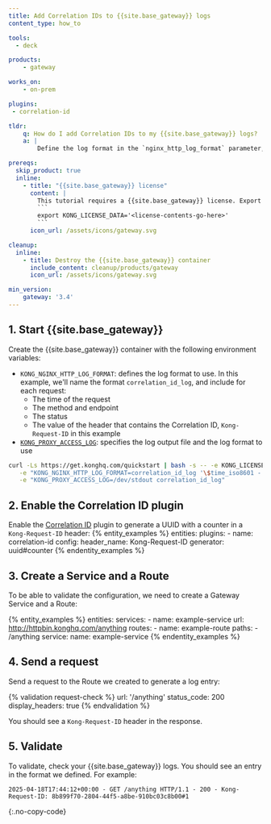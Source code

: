 ```yaml
---
title: Add Correlation IDs to {{site.base_gateway}} logs
content_type: how_to

tools:
  - deck

products:
    - gateway

works_on:
    - on-prem

plugins:
 - correlation-id

tldr:
    q: How do I add Correlation IDs to my {{site.base_gateway}} logs?
    a: |
        Define the log format in the `nginx_http_log_format` parameter, and use `$http_<header_name>` to reference the header defined in the [Correlation ID plugin](/plugins/correlation-id/) (`$http_Kong_Request_ID` for the default header name). Reference the name of the format to use in the [`proxy_access_log`](/gateway/configuration/#proxy-access-log) parameter

prereqs:
  skip_product: true
  inline:
    - title: "{{site.base_gateway}} license"
      content: |
        This tutorial requires a {{site.base_gateway}} license. Export your license to an environment variable:
        ```
        export KONG_LICENSE_DATA='<license-contents-go-here>'
        ```
      icon_url: /assets/icons/gateway.svg

cleanup:
  inline:
    - title: Destroy the {{site.base_gateway}} container
      include_content: cleanup/products/gateway
      icon_url: /assets/icons/gateway.svg

min_version:
    gateway: '3.4'
---
```


## 1. Start {{site.base_gateway}}

Create the {{site.base_gateway}} container with the following environment variables:
* `KONG_NGINX_HTTP_LOG_FORMAT`: defines the log format to use. In this example, we'll name the format `correlation_id_log`, and include for each request:
  * The time of the request
  * The method and endpoint
  * The status
  * The value of the header that contains the Correlation ID, `Kong-Request-ID` in this example
* [`KONG_PROXY_ACCESS_LOG`](/gateway/configuration/#proxy-access-log): specifies the log output file and the log format to use

```sh
curl -Ls https://get.konghq.com/quickstart | bash -s -- -e KONG_LICENSE_DATA \
   -e "KONG_NGINX_HTTP_LOG_FORMAT=correlation_id_log '\$time_iso8601 - \$request - \$status - Kong-Request-ID: \$http_Kong_Request_ID'" \
   -e "KONG_PROXY_ACCESS_LOG=/dev/stdout correlation_id_log"
```

## 2. Enable the Correlation ID plugin

Enable the [Correlation ID](/plugins/correlation-id/) plugin to generate a UUID with a counter in a `Kong-Request-ID` header:
{% entity_examples %}
entities:
  plugins:
    - name: correlation-id
      config:
        header_name: Kong-Request-ID
        generator: uuid#counter
{% endentity_examples %}

## 3. Create a Service and a Route

To be able to validate the configuration, we need to create a Gateway Service and a Route:
<!--vale off -->
{% entity_examples %}
entities:
  services:
    - name: example-service
      url: http://httpbin.konghq.com/anything
  routes:
    - name: example-route
      paths:
        - /anything
      service: 
        name: example-service
{% endentity_examples %}
<!--vale on -->

## 4. Send a request

Send a request to the Route we created to generate a log entry:
<!--vale off -->
{% validation request-check %}
url: '/anything'
status_code: 200
display_headers: true
{% endvalidation %}
<!--vale on -->
You should see a `Kong-Request-ID` header in the response.

## 5. Validate

To validate, check your {{site.base_gateway}} logs. 
You should see an entry in the format we defined. For example:
```
2025-04-18T17:44:12+00:00 - GET /anything HTTP/1.1 - 200 - Kong-Request-ID: 8b899f70-2804-44f5-a8be-910bc03c8b00#1
```
{:.no-copy-code}

